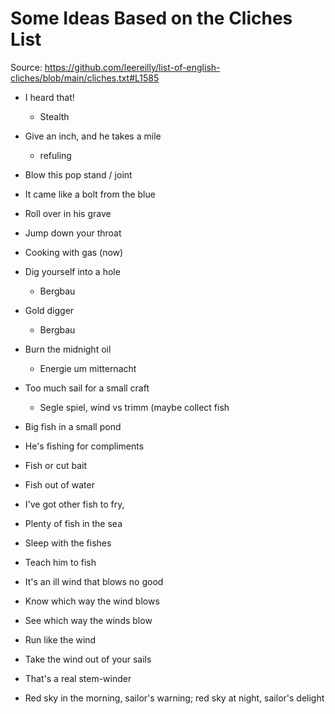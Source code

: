 Some Ideas Based on the Cliches List
====================================

Source: <https://github.com/leereilly/list-of-english-cliches/blob/main/cliches.txt#L1585>

- I heard that!
	- Stealth
- Give an inch, and he takes a mile
	- refuling
- Blow this pop stand / joint
- It came like a bolt from the blue
- Roll over in his grave
- Jump down your throat
- Cooking with gas (now)
- Dig yourself into a hole
	- Bergbau
- Gold digger
	- Bergbau
- Burn the midnight oil
	- Energie um mitternacht

- Too much sail for a small craft
	- Segle spiel, wind vs trimm (maybe collect fish
- Big fish in a small pond
- He's fishing for compliments
- Fish or cut bait
- Fish out of water
- I've got other fish to fry,
- Plenty of fish in the sea
- Sleep with the fishes
- Teach him to fish

- It's an ill wind that blows no good
- Know which way the wind blows
- See which way the winds blow
- Run like the wind
- Take the wind out of your sails
- That's a real stem-winder
- Red sky in the morning, sailor's warning; red sky at night, sailor's delight
